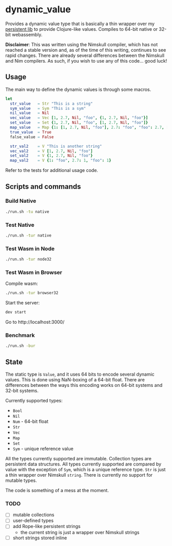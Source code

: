 # dynamic_value

Provides a dynamic value type that is basically a thin wrapper over my [persistent lib](https://github.com/theSherwood/persistent) to provide Clojure-like values. Compiles to 64-bit native or 32-bit webassembly.

**Disclaimer**: This was written using the Nimskull compiler, which has not reached a stable version and, as of the time of this writing, continues to see rapid changes. There are already several differences between the Nimskull and Nim compilers. As such, if you wish to use any of this code... good luck!

## Usage

The main way to define the dynamic values is through some macros.

```nim
let
  str_value   = Str "This is a string"
  sym_value   = Sym "This is a sym"
  nil_value   = Nil
  vec_value   = Vec [1, 2.7, Nil, "foo", {1, 2.7, Nil, "foo"}]
  set_value   = Set {1, 2.7, Nil, "foo", [1, 2.7, Nil, "foo"]}
  map_value   = Map {1: [1, 2.7, Nil, "foo"], 2.7: "foo", "foo": 2.7, [1, 2.7, Nil, "foo"]: 1}
  true_value  = True
  false_value = False

  str_val2    = V "This is another string"
  vec_val2    = V [1, 2.7, Nil, "foo"]
  set_val2    = V {1, 2.7, Nil, "foo"}
  map_val2    = V {1: "foo", 2.7: 1, "foo": 1}
```

Refer to the tests for additional usage code.

## Scripts and commands

### Build Native

```sh
./run.sh -tu native
```

### Test Native

```sh
./run.sh -tur native
```

### Test Wasm in Node

```sh
./run.sh -tur node32
```

### Test Wasm in Browser

Compile wasm:

```sh
./run.sh -tur browser32
```

Start the server:

```sh
dev start
```

Go to http://localhost:3000/


### Benchmark

```sh
./run.sh -bur
```

## State

The static type is `Value`, and it uses 64 bits to encode several dynamic values. This is done using NaN-boxing of a 64-bit float. There are differences between the ways this encoding works on 64-bit systems and 32-bit systems.

Currently supported types:

- `Bool`
- `Nil`
- `Num`      - 64-bit float
- `Str`
- `Vec`
- `Map`
- `Set`
- `Sym`      - unique reference value

All the types currently supported are immutable. Collection types are persistent data structures. All types currently supported are compared by value with the exception of `Sym`, which is a unique reference type. `Str` is just a thin wrapper over Nimskull `string`. There is currently no support for mutable types.

The code is something of a mess at the moment.

### TODO

- [ ] mutable collections
- [ ] user-defined types
- [ ] add Rope-like persistent strings
  - the current string is just a wrapper over Nimskull strings
- [ ] short strings stored inline
